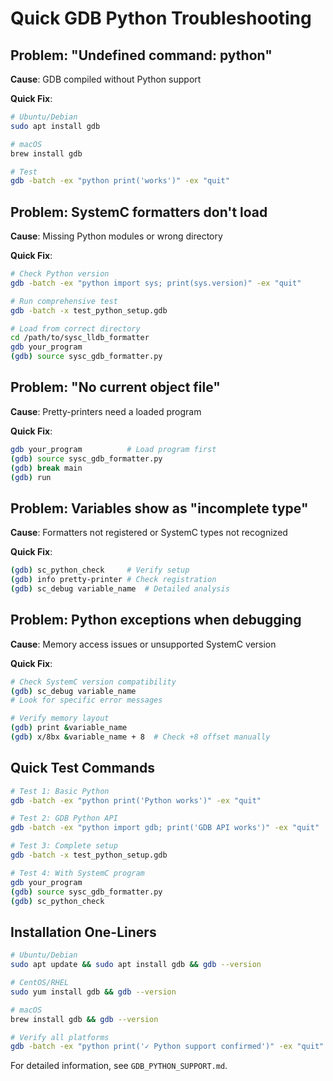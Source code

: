 # Quick GDB Python Troubleshooting

## Problem: "Undefined command: python"

**Cause**: GDB compiled without Python support

**Quick Fix**:
```bash
# Ubuntu/Debian
sudo apt install gdb

# macOS
brew install gdb

# Test
gdb -batch -ex "python print('works')" -ex "quit"
```

## Problem: SystemC formatters don't load

**Cause**: Missing Python modules or wrong directory

**Quick Fix**:
```bash
# Check Python version
gdb -batch -ex "python import sys; print(sys.version)" -ex "quit"

# Run comprehensive test
gdb -batch -x test_python_setup.gdb

# Load from correct directory
cd /path/to/sysc_lldb_formatter
gdb your_program
(gdb) source sysc_gdb_formatter.py
```

## Problem: "No current object file"

**Cause**: Pretty-printers need a loaded program

**Quick Fix**:
```bash
gdb your_program          # Load program first
(gdb) source sysc_gdb_formatter.py
(gdb) break main
(gdb) run
```

## Problem: Variables show as "incomplete type"

**Cause**: Formatters not registered or SystemC types not recognized

**Quick Fix**:
```bash
(gdb) sc_python_check     # Verify setup
(gdb) info pretty-printer # Check registration
(gdb) sc_debug variable_name  # Detailed analysis
```

## Problem: Python exceptions when debugging

**Cause**: Memory access issues or unsupported SystemC version

**Quick Fix**:
```bash
# Check SystemC version compatibility
(gdb) sc_debug variable_name
# Look for specific error messages

# Verify memory layout
(gdb) print &variable_name
(gdb) x/8bx &variable_name + 8  # Check +8 offset manually
```

## Quick Test Commands

```bash
# Test 1: Basic Python
gdb -batch -ex "python print('Python works')" -ex "quit"

# Test 2: GDB Python API
gdb -batch -ex "python import gdb; print('GDB API works')" -ex "quit"

# Test 3: Complete setup
gdb -batch -x test_python_setup.gdb

# Test 4: With SystemC program
gdb your_program
(gdb) source sysc_gdb_formatter.py
(gdb) sc_python_check
```

## Installation One-Liners

```bash
# Ubuntu/Debian
sudo apt update && sudo apt install gdb && gdb --version

# CentOS/RHEL
sudo yum install gdb && gdb --version

# macOS
brew install gdb && gdb --version

# Verify all platforms
gdb -batch -ex "python print('✓ Python support confirmed')" -ex "quit"
```

For detailed information, see `GDB_PYTHON_SUPPORT.md`.

